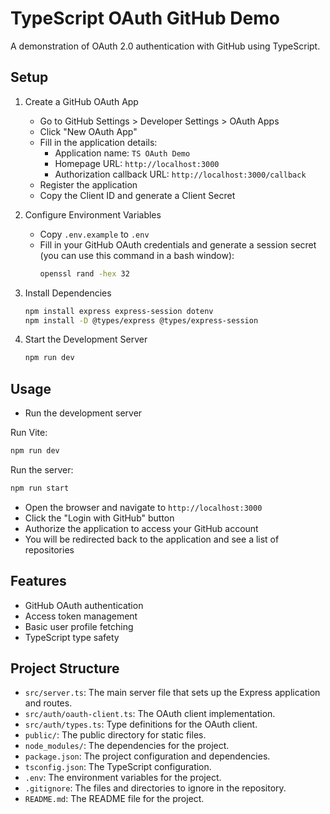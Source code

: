 # TypeScript OAuth GitHub Demo

A demonstration of OAuth 2.0 authentication with GitHub using TypeScript.

## Setup

1. Create a GitHub OAuth App
   - Go to GitHub Settings > Developer Settings > OAuth Apps
   - Click "New OAuth App"
   - Fill in the application details:
     - Application name: `TS OAuth Demo`
     - Homepage URL: `http://localhost:3000`
     - Authorization callback URL: `http://localhost:3000/callback`
   - Register the application
   - Copy the Client ID and generate a Client Secret

2. Configure Environment Variables
   - Copy `.env.example` to `.env`
   - Fill in your GitHub OAuth credentials and generate a session secret (you can use this command in a bash window):
     ```bash
     openssl rand -hex 32
     ```

3. Install Dependencies
   ```bash
   npm install express express-session dotenv
   npm install -D @types/express @types/express-session
   ```

4. Start the Development Server
   ```bash
   npm run dev
   ```

## Usage

- Run the development server

Run Vite:
```bash
npm run dev
```

Run the server:
```bash
npm run start
```

- Open the browser and navigate to `http://localhost:3000`
- Click the "Login with GitHub" button
- Authorize the application to access your GitHub account
- You will be redirected back to the application and see a list of repositories

## Features

- GitHub OAuth authentication
- Access token management
- Basic user profile fetching
- TypeScript type safety

## Project Structure 

- `src/server.ts`: The main server file that sets up the Express application and routes.
- `src/auth/oauth-client.ts`: The OAuth client implementation.
- `src/auth/types.ts`: Type definitions for the OAuth client.
- `public/`: The public directory for static files.
- `node_modules/`: The dependencies for the project.
- `package.json`: The project configuration and dependencies.
- `tsconfig.json`: The TypeScript configuration.
- `.env`: The environment variables for the project.
- `.gitignore`: The files and directories to ignore in the repository.
- `README.md`: The README file for the project.

